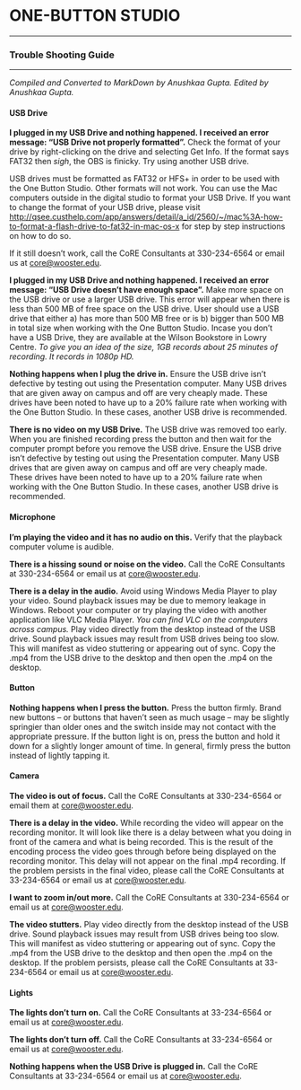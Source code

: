 # ONE-BUTTON STUDIO
____
### Trouble Shooting Guide
____
*Compiled and Converted to MarkDown by Anushkaa Gupta. Edited by Anushkaa Gupta.*

#### USB Drive
**I plugged in my USB Drive and nothing happened. I received an error message: “USB Drive not properly formatted”.** 
Check the format of your drive by right-clicking on the drive and selecting Get Info. If the format says FAT32 then *sigh*, the OBS is finicky. Try using another USB drive.  

USB drives must be formatted as FAT32 or HFS+ in order to be used with the One Button Studio. Other formats will not work. 
You can use the Mac computers outside in the digital studio to format your USB Drive. If you want to change the format of your USB drive, please visit http://qsee.custhelp.com/app/answers/detail/a_id/2560/~/mac%3A-how-to-format-a-flash-drive-to-fat32-in-mac-os-x for step by step instructions on how to do so. 

If it still doesn’t work, call the CoRE Consultants at 330-234-6564 or email us at core@wooster.edu.

**I plugged in my USB Drive and nothing happened. I received an error message: “USB Drive doesn’t have enough space”.**
Make more space on the USB drive or use a larger USB drive. This error will appear when there is less than 500 MB of free space on the USB drive. User should use a USB drive that either 
a) has more than 500 MB free or is 
b) bigger than 500 MB in total size when working with the One Button Studio.
Incase you don’t have a USB Drive, they are available at the Wilson Bookstore in Lowry Centre. 
*To give you an idea of the size, 1GB records about 25 minutes of recording. It records in 1080p HD.*

**Nothing happens when I plug the drive in.**
Ensure the USB drive isn’t defective by testing out using the Presentation computer. Many USB drives that are given away on campus and off are very cheaply made. These drives have been noted to have up to a 20% failure rate when working with the One Button Studio. In these cases, another USB drive is recommended.
 
 **There is no video on my USB Drive.**
 The USB drive was removed too early. When you are finished recording press the button and then wait for the computer prompt before you remove the USB drive.
Ensure the USB drive isn’t defective by testing out using the Presentation computer. Many USB drives that are given away on campus and off are very cheaply made. These drives have been noted to have up to a 20% failure rate when working with the One Button Studio. In these cases, another USB drive is recommended.


#### Microphone
**I’m playing the video and it has no audio on this.**
Verify that the playback computer volume is audible.

**There is a hissing sound or noise on the video.**
Call the CoRE Consultants at 330-234-6564 or email us at core@wooster.edu.

**There is a delay in the audio.**
Avoid using Windows Media Player to play your video. Sound playback issues may be due to memory leakage in Windows. Reboot your computer or try playing the video with another application like VLC Media Player.
*You can find VLC on the computers across campus.*
Play video directly from the desktop instead of the USB drive. Sound playback issues may result from USB drives being too slow. This will manifest as video stuttering or appearing out of sync. Copy the .mp4 from the USB drive to the desktop and then open the .mp4 on the desktop.


#### Button
**Nothing happens when I press the button.**
Press the button firmly. Brand new buttons – or buttons that haven’t seen as much usage – may be slightly springier than older ones and the switch inside may not contact with the appropriate pressure. If the button light is on, press the button and hold it down for a slightly longer amount of time. In general, firmly press the button instead of lightly tapping it.


#### Camera
**The video is out of focus.**
Call the CoRE Consultants at 330-234-6564 or email them at core@wooster.edu.

**There is a delay in the video.**
While recording the video will appear on the recording monitor. It will look like there is a delay between what you doing in front of the camera and what is being recorded. This is the result of the encoding process the video goes through before being displayed on the recording monitor. This delay will not appear on the final .mp4 recording. 
If the problem persists in the final video, please call the CoRE Consultants at 33-234-6564 or email us at core@wooster.edu.

**I want to zoom in/out more.**
Call the CoRE Consultants at 330-234-6564 or email us at core@wooster.edu.

**The video stutters.**
Play video directly from the desktop instead of the USB drive. Sound playback issues may result from USB drives being too slow. This will manifest as video stuttering or appearing out of sync. Copy the .mp4 from the USB drive to the desktop and then open the .mp4 on the desktop.
If the problem persists, please call the CoRE Consultants at 33-234-6564 or email us at core@wooster.edu.


#### Lights
**The lights don’t turn on.**
Call the CoRE Consultants at 33-234-6564 or email us at core@wooster.edu.

**The lights don’t turn off.**
Call the CoRE Consultants at 33-234-6564 or email us at core@wooster.edu.

**Nothing happens when the USB Drive is plugged in.**
Call the CoRE Consultants at 33-234-6564 or email us at core@wooster.edu.
